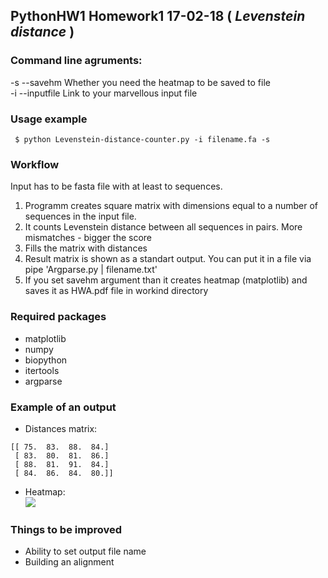 ## PythonHW1 Homework1 17-02-18 ( _Levenstein distance_ )

### Command line agruments:

-s --savehm Whether you need the heatmap to be saved to file\
-i --inputfile Link to your marvellous input file

### Usage example

``` $ python Levenstein-distance-counter.py -i filename.fa -s```

### Workflow
Input has to be fasta file with at least to sequences.
1. Programm creates square matrix with dimensions equal to a number of sequences in the input file. 
2. It counts Levenstein distance between all sequences in pairs. More mismatches - bigger the score
3. Fills the matrix with distances
4. Result matrix is shown as a standart output. You can put it in a file via pipe 'Argparse.py | filename.txt'
5. If you set savehm argument than it creates heatmap (matplotlib) and saves it as HWA.pdf file in workind directory

### Required packages
* matplotlib
* numpy
* biopython
* itertools
* argparse

### Example of an output
* Distances matrix:
```
[[ 75.  83.  88.  84.]
 [ 83.  80.  81.  86.]
 [ 88.  81.  91.  84.]
 [ 84.  86.  84.  80.]]
```
* Heatmap:\
![](https://pp.userapi.com/c831508/v831508933/93fec/UShjFNSFTdo.jpg)

### Things to be improved
* Ability to set output file name
* Building an alignment

